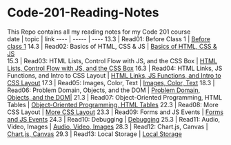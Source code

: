 # Code-201-Reading-Notes
This Repo contains all my reading notes for my Code 201 course  
date | topic | link
---- | ----- | ----
13.3 | Read01: Before Class 1  | [Before class 1](https://hatemhusnieh.github.io/Code-201-Reading-Notes/class-01)
14.3 | Read02: Basics of HTML, CSS & JS | [Basics of HTML, CSS & JS](https://hatemhusnieh.github.io/Code-201-Reading-Notes/class-02)  
15.3 | Read03: HTML Lists, Control Flow with JS, and the CSS Box | [HTML Lists, Control Flow with JS, and the CSS Box](https://hatemhusnieh.github.io/Code-201-Reading-Notes/class-03) 
16.3 | Read04: HTML Links, JS Functions, and Intro to CSS Layout | [HTML Links, JS Functions, and Intro to CSS Layout](https://hatemhusnieh.github.io/Code-201-Reading-Notes/class-04)
17.3 | Read05: Images, Color, Text | [Images, Color, Text](https://hatemhusnieh.github.io/Code-201-Reading-Notes/class-05)
18.3 | Read06: Problem Domain, Objects, and the DOM | [Problem Domain, Objects, and the DOM](https://hatemhusnieh.github.io/Code-201-Reading-Notes/class-06)|
21.3 | Read07: Object-Oriented Programming, HTML Tables | [Object-Oriented Programming, HTML Tables](https://hatemhusnieh.github.io/Code-201-Reading-Notes/class-07)
22.3 | Read08: More CSS Layout | [More CSS Layout](https://hatemhusnieh.github.io/Code-201-Reading-Notes/class-08) 
23.3 | Read09: Forms and JS Events | [Forms and JS Events](https://hatemhusnieh.github.io/Code-201-Reading-Notes/class-09)
24.3 | Read10: Debugging | [Debugging](https://hatemhusnieh.github.io/Code-201-Reading-Notes/class-10)
25.3 | Read11: Audio, Video, Images | [Audio, Video, Images](https://hatemhusnieh.github.io/Code-201-Reading-Notes/class-11)
28.3 | Read12: Chart.js, Canvas | [Chart.js, Canvas](https://hatemhusnieh.github.io/Code-201-Reading-Notes/class-12)
29.3 | Read13: Local Storage | [Local Storage](https://hatemhusnieh.github.io/Code-201-Reading-Notes/class-13)